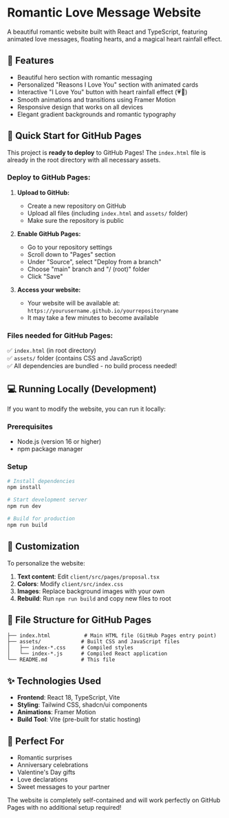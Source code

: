 # Romantic Love Message Website

A beautiful romantic website built with React and TypeScript, featuring animated love messages, floating hearts, and a magical heart rainfall effect.

## 🌟 Features

- Beautiful hero section with romantic messaging
- Personalized "Reasons I Love You" section with animated cards
- Interactive "I Love You" button with heart rainfall effect (💗💖)
- Smooth animations and transitions using Framer Motion
- Responsive design that works on all devices
- Elegant gradient backgrounds and romantic typography

## 🚀 Quick Start for GitHub Pages

This project is **ready to deploy** to GitHub Pages! The `index.html` file is already in the root directory with all necessary assets.

### Deploy to GitHub Pages:

1. **Upload to GitHub:**
   - Create a new repository on GitHub
   - Upload all files (including `index.html` and `assets/` folder)
   - Make sure the repository is public

2. **Enable GitHub Pages:**
   - Go to your repository settings
   - Scroll down to "Pages" section
   - Under "Source", select "Deploy from a branch"
   - Choose "main" branch and "/ (root)" folder
   - Click "Save"

3. **Access your website:**
   - Your website will be available at: `https://yourusername.github.io/yourrepositoryname`
   - It may take a few minutes to become available

### Files needed for GitHub Pages:
✅ `index.html` (in root directory)  
✅ `assets/` folder (contains CSS and JavaScript)  
✅ All dependencies are bundled - no build process needed!

## 💻 Running Locally (Development)

If you want to modify the website, you can run it locally:

### Prerequisites
- Node.js (version 16 or higher)
- npm package manager

### Setup
```bash
# Install dependencies
npm install

# Start development server
npm run dev

# Build for production
npm run build
```

## 🎨 Customization

To personalize the website:

1. **Text content**: Edit `client/src/pages/proposal.tsx`
2. **Colors**: Modify `client/src/index.css`
3. **Images**: Replace background images with your own
4. **Rebuild**: Run `npm run build` and copy new files to root

## 📁 File Structure for GitHub Pages

```
├── index.html           # Main HTML file (GitHub Pages entry point)
├── assets/             # Built CSS and JavaScript files
│   ├── index-*.css     # Compiled styles
│   └── index-*.js      # Compiled React application
└── README.md           # This file
```

## ✨ Technologies Used

- **Frontend**: React 18, TypeScript, Vite
- **Styling**: Tailwind CSS, shadcn/ui components  
- **Animations**: Framer Motion
- **Build Tool**: Vite (pre-built for static hosting)

## 💝 Perfect For

- Romantic surprises
- Anniversary celebrations  
- Valentine's Day gifts
- Love declarations
- Sweet messages to your partner

The website is completely self-contained and will work perfectly on GitHub Pages with no additional setup required!